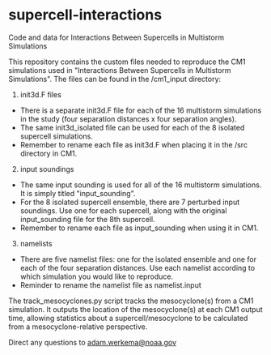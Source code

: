 # supercell-interactions
Code and data for Interactions Between Supercells in Multistorm Simulations

This repository contains the custom files needed to reproduce the CM1 simulations used in "Interactions Between Supercells in Multistorm Simulations". The files can be found in the /cm1_input directory:

1) init3d.F files
- There is a separate init3d.F file for each of the 16 multistorm simulations in the study (four separation distances x four separation angles).
- The same init3d_isolated file can be used for each of the 8 isolated supercell simulations.
- Remember to rename each file as init3d.F when placing it in the /src directory in CM1.

2) input soundings
- The same input sounding is used for all of the 16 multistorm simulations. It is simply titled "input_sounding".
- For the 8 isolated supercell ensemble, there are 7 perturbed input soundings. Use one for each supercell, along with the original input_sounding file for the 8th supercell.
- Remember to rename each file as input_sounding when using it in CM1.

3) namelists
- There are five namelist files: one for the isolated ensemble and one for each of the four separation distances. Use each namelist according to which simulation you would like to reproduce.
- Reminder to rename the namelist file as namelist.input

The track_mesocyclones.py script tracks the mesocyclone(s) from a CM1 simulation. It outputs the location of the mesocyclone(s) at each CM1 output time, allowing statistics about a supercell/mesocyclone to be calculated from a mesocyclone-relative perspective.

Direct any questions to adam.werkema@noaa.gov
